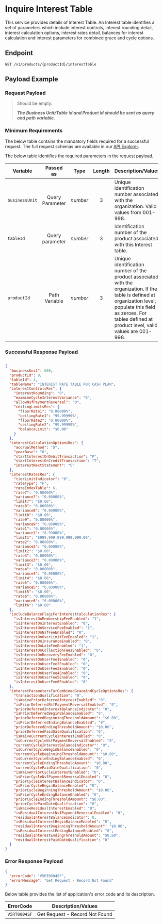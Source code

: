 # Inquire Interest Table

This service provides details of Interest Table. An Interest table identifies a set of parameters which include interest controls, interest rounding detail, interest calculation options, interest rates detail, balances for interest calculation and interest parameters for combined grace and cycle options.

## Endpoint

`GET /v1/products/{productId}/interestTable`

## Payload Example

### Request Payload

>Should be empty. 
>
>***The Business Unit/Table id and Product id should be sent as query and path variable.***


### Minimum Requirements

The below table contains the mandatory fields required for a successful request. The full request schemas are available in our [API Explorer](../api/?type=get&path=/v1/products/{productId}/interestTable).

The below table identifies the required parameters in the request payload.

| Variable | Passed as | Type | Length | Description/Values |
| -------- | :-------: | :--: | :------------: | ------------------ |
| `businessUnit` | Query Parameter | *number* | 3 | Unique identification number associated with the organization. Valid values from 001-998. | 
| `tableId` | Query parameter | *number* | 3 | Identification number of the product associated with this Interest table. | 
| `productId` | Path Variable | *number* | 3 | Unique identification number of the product associated with the organization. If the table is defined at organization level, populate this field as zeroes. For tables defined at product level, valid values are 001-998. | 

### Successful Response Payload

```json

{
  "businessUnit": 600,
  "productId": 0,
  "tableId": 1,
  "tableName": "INTEREST RATE TABLE FOR CASH PLAN",
  "interestControlsRes": {
    "interestRounding": "0",
    "examineCycleInterestVariance": "0",
    "allowNsfPaymentReversal": "0",
    "ceilingLimitsRes": {
      "floorRate1": "0.00000%",
      "ceilingRate1": "99.99999%",
      "floorRate2": "0.00000%",
      "ceilingRate2": "99.99999%",
      "balanceLimit": "$0.00"
    }
  },
  "interestCalculationOptionsRes": {
    "accrualMethod": "D",
    "yearBase": "0",
    "startInterestOnDebitTransaction": "P",
    "startInterestOnCreditTransaction": "T",
    "interestNextStatement": "C"
  },
  "interestRatesRes": {
    "tierLimitIndicator": "0",
    "rateType": "F",
    "rateIndexTable": 6,
    "rate7": "0.00000%",
    "variance7": "0.00000%",
    "limit7": "$0.00",
    "rate8": "0.00000%",
    "variance8": "0.00000%",
    "limit8": "$0.00",
    "rate9": "0.00000%",
    "variance9": "0.00000%",
    "rate1": "0.00000%",
    "variance1": "8.99000%",
    "limit1": "$999,999,999,999,999.00",
    "rate2": "0.00000%",
    "variance2": "0.00000%",
    "limit2": "$0.00",
    "rate3": "0.00000%",
    "variance3": "0.00000%",
    "limit3": "$0.00",
    "rate4": "0.00000%",
    "variance4": "0.00000%",
    "limit4": "$0.00",
    "rate5": "0.00000%",
    "variance5": "0.00000%",
    "limit5": "$0.00",
    "rate6": "0.00000%",
    "variance6": "0.00000%",
    "limit6": "$0.00"
  },
  "includeBalanceFlagsForInterestCalculationRes": {
    "isInterestOnMembershipFeeEnabled": "1",
    "isInterestOnInterestEnabled": "0",
    "isInterestOnServiceFeeEnabled": "1",
    "isInterestOnNsfFeeEnabled": "0",
    "isInterestOnOverLimitFeeEnabled": "1",
    "isInterestOnInsuranceEnabled": "0",
    "isInterestOnLateFeeEnabled": "1",
    "isInterestOnCollectionFeesEnabled": "0",
    "isInterestOnRecoveryFeeEnabled": "0",
    "isInterestOnUserFee1Enabled": "0",
    "isInterestOnUserFee2Enabled": "0",
    "isInterestOnUserFee3Enabled": "0",
    "isInterestOnUserFee4Enabled": "0",
    "isInterestOnUserFee5Enabled": "0",
    "isInterestOnUserFee6Enabled": "0"
  },
  "interestParametersForCombinedGraceAndCycleOptionsRes": {
    "transactionQualification": "0",
    "isWaivePriorDeferredInterestEnabled": "0",
    "isPriorDeferredNsfPaymentReversalEnabled": "0",
    "priorDeferredInterestBalanceIndicator": "0",
    "isPriorDeferredBeginBalanceEnabled": "0",
    "priorDeferredBeginningThresholdAmount": "$0.00",
    "isPriorDeferredEndingBalanceEnabled": "0",
    "priorDeferredEndingThresholdAmount": "$0.00",
    "priorDeferredPaidDateQualification": "0",
    "isWaiveCurrentCycleInterestEnabled": "0",
    "isCurrentCycleNsfPaymentReversalEnabled": "0",
    "currentCycleInterestBalanceIndicator": "0",
    "isCurrentCycleBeginBalanceEnabled": "0",
    "currentCycleBeginningThresholdAmount": "$0.00",
    "isCurrentCycleEndingBalanceEnabled": "0",
    "currentCycleEndingThresholdAmount": "$0.00",
    "currentCyclePaidDateQualification": "0",
    "isWaivePriorCycleInterestEnabled": "0",
    "isPriorCycleNsfPaymentReversalEnabled": "0",
    "priorCycleInterestBalanceIndicator": "0",
    "isPriorCycleBeginBalanceEnabled": "0",
    "priorCycleBeginningThresholdAmount": "$0.00",
    "isPriorCycleEndingBalanceEnabled": "0",
    "priorCycleEndingThresholdAmount": "$0.00",
    "priorCyclePaidDateQualification": "0",
    "isWaiveResidualInterestEnabled": "0",
    "isResidualInterestNsfPaymentReversalEnabled": "0",
    "residualInterestBalanceIndicator": 0,
    "isResidualInterestBeginBalanceEnabled": "0",
    "residualInterestBeginningThresholdAmount": "$0.00",
    "isResidualInterestEndingBalanceEnabled": "0",
    "residualInterestEndingThresholdAmount": "$0.00",
    "residualInterestPaidDateQualification": "0"
  }
}

```

### Error Response Payload

```json
{
  "errorCode": "V5RT0004SF",
  "errorMessage": "Get Request - Record Not Found"  
}
```

Below table provides the list of application's error code and its description.

| ErrorCode |  Description/Values |
| --------  | ------------------ |
| `V5RT0004SF` | Get Request - Record Not Found |